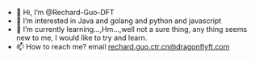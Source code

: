 - 👋 Hi, I’m @Rechard-Guo-DFT
- 👀 I’m interested in Java and golang and python and javascript
- 🌱 I’m currently learning...,Hm...,well not a sure thing, any thing seems new to me, I would like to try and learn.
- 📫 How to reach me? email rechard.guo.ctr.cn@dragonflyft.com

<!---
Rechard-Guo-DFT/Rechard-Guo-DFT is a ✨ special ✨ repository because its `README.md` (this file) appears on your GitHub profile.
You can click the Preview link to take a look at your changes.
--->
